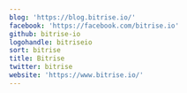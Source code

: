 ```yaml
---
blog: 'https://blog.bitrise.io/'
facebook: 'https://facebook.com/bitrise.io'
github: bitrise-io
logohandle: bitriseio
sort: bitrise
title: Bitrise
twitter: bitrise
website: 'https://www.bitrise.io/'
---
```

